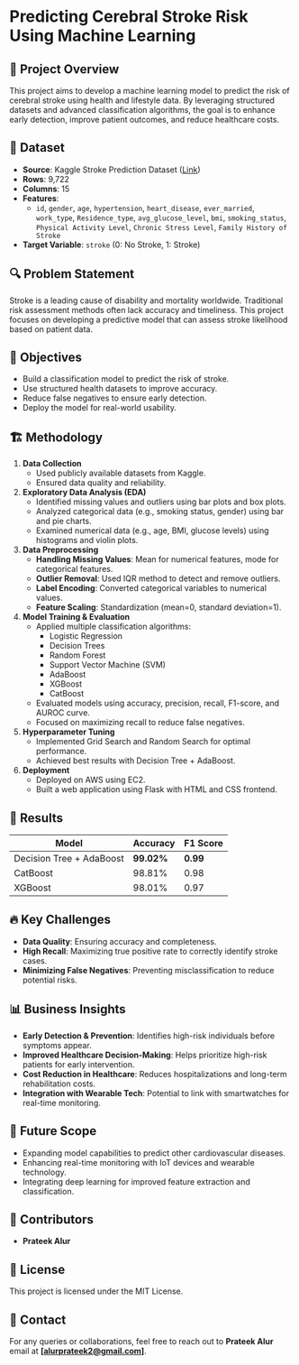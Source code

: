         
# Predicting Cerebral Stroke Risk Using Machine Learning

## 📌 Project Overview
This project aims to develop a machine learning model to predict the risk of cerebral stroke using health and lifestyle data. By leveraging structured datasets and advanced classification algorithms, the goal is to enhance early detection, improve patient outcomes, and reduce healthcare costs.

## 📂 Dataset
- **Source**: Kaggle Stroke Prediction Dataset ([Link](https://www.kaggle.com/datasets/fedesoriano/stroke-prediction-dataset))
- **Rows**: 9,722
- **Columns**: 15
- **Features**:
  - `id`, `gender`, `age`, `hypertension`, `heart_disease`, `ever_married`, `work_type`, `Residence_type`, `avg_glucose_level`, `bmi`, `smoking_status`, `Physical Activity Level`, `Chronic Stress Level`, `Family History of Stroke`
- **Target Variable**: `stroke` (0: No Stroke, 1: Stroke)

## 🔍 Problem Statement
Stroke is a leading cause of disability and mortality worldwide. Traditional risk assessment methods often lack accuracy and timeliness. This project focuses on developing a predictive model that can assess stroke likelihood based on patient data.

## 🎯 Objectives
- Build a classification model to predict the risk of stroke.
- Use structured health datasets to improve accuracy.
- Reduce false negatives to ensure early detection.
- Deploy the model for real-world usability.

## 🏗️ Methodology
1. **Data Collection**
   - Used publicly available datasets from Kaggle.
   - Ensured data quality and reliability.
2. **Exploratory Data Analysis (EDA)**
   - Identified missing values and outliers using bar plots and box plots.
   - Analyzed categorical data (e.g., smoking status, gender) using bar and pie charts.
   - Examined numerical data (e.g., age, BMI, glucose levels) using histograms and violin plots.
3. **Data Preprocessing**
   - **Handling Missing Values**: Mean for numerical features, mode for categorical features.
   - **Outlier Removal**: Used IQR method to detect and remove outliers.
   - **Label Encoding**: Converted categorical variables to numerical values.
   - **Feature Scaling**: Standardization (mean=0, standard deviation=1).
4. **Model Training & Evaluation**
   - Applied multiple classification algorithms:
     - Logistic Regression
     - Decision Trees
     - Random Forest
     - Support Vector Machine (SVM)
     - AdaBoost
     - XGBoost
     - CatBoost
   - Evaluated models using accuracy, precision, recall, F1-score, and AUROC curve.
   - Focused on maximizing recall to reduce false negatives.
5. **Hyperparameter Tuning**
   - Implemented Grid Search and Random Search for optimal performance.
   - Achieved best results with Decision Tree + AdaBoost.
6. **Deployment**
   - Deployed on AWS using EC2.
   - Built a web application using Flask with HTML and CSS frontend.

## 🚀 Results
| Model | Accuracy | F1 Score |
|--------|----------|---------|
| Decision Tree + AdaBoost | **99.02%** | **0.99** |
| CatBoost | 98.81% | 0.98 |
| XGBoost | 98.01% | 0.97 |

## 🔥 Key Challenges
- **Data Quality**: Ensuring accuracy and completeness.
- **High Recall**: Maximizing true positive rate to correctly identify stroke cases.
- **Minimizing False Negatives**: Preventing misclassification to reduce potential risks.

## 📊 Business Insights
- **Early Detection & Prevention**: Identifies high-risk individuals before symptoms appear.
- **Improved Healthcare Decision-Making**: Helps prioritize high-risk patients for early intervention.
- **Cost Reduction in Healthcare**: Reduces hospitalizations and long-term rehabilitation costs.
- **Integration with Wearable Tech**: Potential to link with smartwatches for real-time monitoring.

## 🔮 Future Scope
- Expanding model capabilities to predict other cardiovascular diseases.
- Enhancing real-time monitoring with IoT devices and wearable technology.
- Integrating deep learning for improved feature extraction and classification.

## 🤝 Contributors
- **Prateek Alur**

## 📜 License
This project is licensed under the MIT License.

## 🎯 Contact
For any queries or collaborations, feel free to reach out to **Prateek Alur** email at **[alurprateek2@gmail.com]**.

